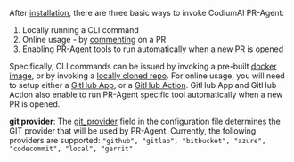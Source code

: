 
After [installation](https://pr-agent-docs.codium.ai/installation/), there are three basic ways to invoke CodiumAI PR-Agent:

1. Locally running a CLI command
2. Online usage - by [commenting](https://github.com/Codium-ai/pr-agent/pull/229#issuecomment-1695021901) on a PR
3. Enabling PR-Agent tools to run automatically when a new PR is opened


Specifically, CLI commands can be issued by invoking a pre-built [docker image](https://pr-agent-docs.codium.ai/installation/locally/#using-docker-image), or by invoking a [locally cloned repo](https://pr-agent-docs.codium.ai/installation/locally/#run-from-source).
For online usage, you will need to setup either a [GitHub App](https://pr-agent-docs.codium.ai/installation/github/#run-as-a-github-app), or a [GitHub Action](https://pr-agent-docs.codium.ai/installation/github/#run-as-a-github-action).
GitHub App and GitHub Action also enable to run PR-Agent specific tool automatically when a new PR is opened.


**git provider**: The [git_provider](https://github.com/Codium-ai/pr-agent/blob/main/pr_agent/settings/configuration.toml#L5) field in the configuration file determines the GIT provider that will be used by PR-Agent. Currently, the following providers are supported:
`
"github", "gitlab", "bitbucket", "azure", "codecommit", "local", "gerrit"
`

